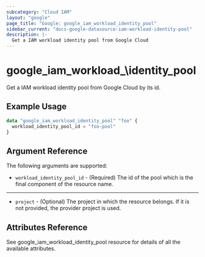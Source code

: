 ```yaml
---
subcategory: "Cloud IAM"
layout: "google"
page_title: "Google: google_iam_workload_identity_pool"
sidebar_current: "docs-google-datasource-iam-workload-identity-pool"
description: |-
  Get a IAM workload identity pool from Google Cloud
---
```


# google\_iam\_workload_\identity\_pool

Get a IAM workload identity pool from Google Cloud by its id.

## Example Usage

```tf
data "google_iam_workload_identity_pool" "foo" {
  workload_identity_pool_id = "foo-pool"
}
```

## Argument Reference

The following arguments are supported:

* `workload_identity_pool_id` - (Required) The id of the pool which is the
    final component of the resource name.

- - -

* `project` - (Optional) The project in which the resource belongs. If it
    is not provided, the provider project is used.

## Attributes Reference
See google_iam_workload_identity_pool resource for details of all the available attributes.
